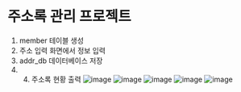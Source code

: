 # 주소록 관리 프로젝트

1. member 테이블 생성
2. 주소 입력 화면에서 정보 입력
3. addr_db 데이터베이스 저장
4. 4. 주소록 현황 출력
![image](https://user-images.githubusercontent.com/80745282/170480060-a5b6885e-7bfb-457e-b7ec-0c1ba730299b.png)
![image](https://user-images.githubusercontent.com/80745282/170480125-76700414-2e21-4159-9ee1-ed5d50c8c07e.png)
![image](https://user-images.githubusercontent.com/80745282/170480192-db6127bf-edc3-4a86-a2a8-18b03c786c13.png)
![image](https://user-images.githubusercontent.com/80745282/170480222-6e94d4c7-67bd-487a-b754-2d99ffd13a8f.png)
![image](https://user-images.githubusercontent.com/80745282/170480255-a5d4dae4-2eda-4592-b7c8-245041b22cfe.png)

